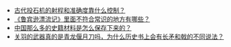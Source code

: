 + [古代投石机的射程和准确度靠什么控制？](https://daily.zhihu.com/story/9780948)
+ [《鲁宾逊漂流记》里面不符合常识的地方有哪些？](https://daily.zhihu.com/story/9780924)
+ [中国那么多的史籍材料是怎么保存下来的？](https://daily.zhihu.com/story/9780933)
+ [关羽的武器真的是青龙偃月刀吗，为什么历史书上会有长矛和戟的不同说法？](https://daily.zhihu.com/story/9780941)
